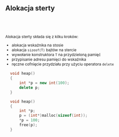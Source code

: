 ## Alokacja sterty

<div class="multicolumn">
<div class="col" style="margin-top: 70px; font-size: 85%;">

Alokacja sterty składa się z kilku kroków:
<!-- .element: class="fragment fade-in" -->

* <!-- .element: class="fragment fade-in" --> alokacja wskaźnika na stosie
* <!-- .element: class="fragment fade-in" --> alokacja <code>sizeof(T)</code> bajtów na stercie
* <!-- .element: class="fragment fade-in" --> wywołanie konstruktora <code>T</code> na przydzieloną pamięć
* <!-- .element: class="fragment fade-in" --> przypisanie adresu pamięci do wskaźnika
* <!-- .element: class="fragment fade-in" --> ręczne cofnięcie przydziału przy użyciu operatora <code>delete</code>

</div>
<div class="col" style="margin: 15px;">

```cpp
void heap()
{
    int *p = new int(100);
    delete p;
}

void heap()
{
    int *p;
    p = (int*)malloc(sizeof(int));
    *p = 100;
    free(p);
}
```

</div>
</div>